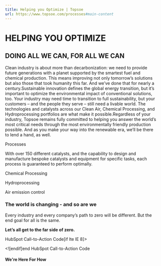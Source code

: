 ```yaml
---
title: Helping you Optimize | Topsoe
url: https://www.topsoe.com/processes#main-content
---
```


# HELPING YOU OPTIMIZE

## DOING ALL WE CAN, FOR ALL WE CAN

Clean industry is about more than decarbonization: we need to provide future generations with a planet supported by the smartest fuel and chemical production. This means improving not only tomorrow’s solutions but also those that took humanity this far. And we’ve done that for nearly a century.Sustainable innovation defines the global energy transition, but it’s important to optimize the environmental impact of conventional solutions, too. Your industry may need time to transition to full sustainability, but your customers – and the people they serve – still need a livable world. The technologies and catalysts across our Clean Air, Chemical Processing, and Hydroprocessing portfolios are what make it possible.Regardless of your industry, Topsoe remains fully committed to helping you answer the world’s most critical needs through the most environmentally friendly production possible. And as you make your way into the renewable era, we’ll be there to lend a hand, as well.

Processes

With over 150 different catalysts, and the capability to design and manufacture bespoke catalysts and equipment for specific tasks, each process is guaranteed to perform optimally.

Chemical Processing

Hydroprocessing

Air emission control

### The world is changing - and so are we

Every industry and every company’s path to zero will be different. But the end goal for all is the same.

**Let’s all get to the far side of zero.**

HubSpot Call-to-Action Code[if lte IE 8]><div id="hs-cta-ie-element"></div><![endif][](https://cta-redirect.hubspot.com/cta/redirect/2115834/2eb36704-786c-47d4-bac3-09eb3631778b)end HubSpot Call-to-Action Code

#### We're Here For How